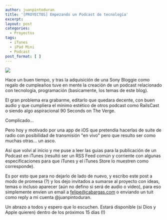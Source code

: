 ```yaml
---
author: juanpintoduran
title: '[PROYECTOS] Empezando un Podcast de tecnología'
excerpt:
layout: post
categories:
  - Proyectos
tags:
  - iTunes
  - iPad Mini
  - Podcast
post_format: [ ]
---
```


[![][1]][1]

Hace un buen tiempo, y tras la adquisición de una Sony Bloggie como regalo de cumpleaños tuve en mente la creación de un podcast relacionado con tecnología, programación (basicamente, los temas de este blog).

El gran problema era grabarme, editarlo que quedara decente, con buen audio y que cumpliera el mínimo estético de otros podcast como RailsCast o siendo algo aspiracional 90 Seconds on The Verge.

Complicado...

Pero hoy y motivado por una app de iOS que pretendía hacerlas de suite de radio con posibilidad de transmisión "en vivo" pero que resulto ser como muchas otras... un asco.

Así que volví al inicio y me puse a leer las guias para la publicación de un Podcast en iTunes (resultó ser un RSS Feed común y corriente con algunas especificaciones para que iTunes y el iTunes Store lo muestren como corresponde).

Es por esto que para no dejarlo de lado de nuevo, y escribo este post a modo de promesa (?) y los dejo invitados a sumarse al proyecto con ideas, temas o incluso aparecer (aún no defino si será de audio o video), para eso simplemente envien un email a felipe@cabargas.com o enviando un tuit como reply a mi cuenta @juanpintoduran.

Un abrazo a todos y espero que lo escuchen. Estará disponible (si Dios y Apple quieren) dentro de los próximos 15 días (!)

 [1]: http://cabargas.com/images/podcast.png 